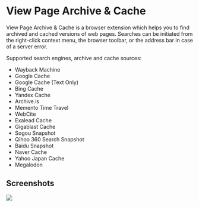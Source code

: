 # View Page Archive & Cache

View Page Archive & Cache is a browser extension which helps you to find
archived and cached versions of web pages. Searches can be initiated from
the right-click context menu, the browser toolbar, or the address bar
in case of a server error.

Supported search engines, archive and cache sources:

* Wayback Machine
* Google Cache
* Google Cache (Text Only)
* Bing Cache
* Yandex Cache
* Archive.is
* Memento Time Travel
* WebCite
* Exalead Cache
* Gigablast Cache
* Sogou Snapshot
* Qihoo 360 Search Snapshot
* Baidu Snapshot
* Naver Cache
* Yahoo Japan Cache
* Megalodon

## Screenshots

<img src="https://i.imgur.com/Qziazmr.png">
